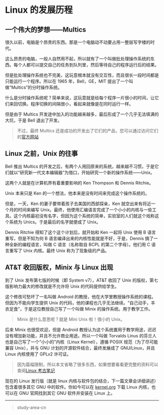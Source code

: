 # Linux 的发展历程

## 一个伟大的梦想——Multics

很久以前，电脑是个昂贵的东西。那是一个电脑动不动要占用一整层写字楼的时代。

这么昂贵的电脑，一般人自然用不起，所以就有了一个叫做批处理操作系统的东西。每个人都可以提交自己的任务到队列里，然后等待自己的程序运行后的结果。

但是批处理操作系统也不完美，这玩意根本就没有交互性，而且很长一段时间都是只能运行一个程序。所以在 1965 年，Bell，GE，MIT 提出了一个叫做“Multics”的分时操作系统。

什么是分时操作系统呢？简单来说，这玩意就是给每个程序一片很小的时间，让它们来回切换。程序切换的间隔很小，看起来就像是在同时运行一样。

但是由于 Multics 开发途中加入的功能越来越多，最后形成了一个几乎无法填满的大坑，于是 Bell 退出了开发。

> 不过，最终 Multics 还是成功的开发出了它们的产品，您可以通过访问它们的[官方网站](https://www.multicians.org/)

## Linux 之前，Unix 的往事

Bell 推出 Multics 的开发之后，有两个人用回原来的系统，越来越不习惯，于是它们就以“研究新一代文本编辑器”为借口，开始研究一个新的操作系统——Unix。

这两个人就是在计算机界有着重要影响的 Ken Thompson 和 Dennis Ritchie。

Unix 本来只是 Ken 的一个想法，他本来是没有时间来完成这个操作系统的。

但是，一天，Ken 的妻子要带着孩子去美国的西部探亲，Ken 就空出来有将近一个月的时间来编写 Unix。最终，他使用汇编语言完成了一个小小的内核与一些工具。这个内核最初没有名字，但因为这个系统的简单，实验室的人们就这个戏称这个系统为 Unics。于是最后的名字就便成了 Unix。

Dennis Ritchie 得知了这个这个计划后，就开始和 Ken 一起将 Unix 使用 B 语言重写，但是不知为何 B 语言编译出来的内核性能就是不好，于是，Dennis 搞了一种全新的编程语言，叫做 C 语言（名称取自 BCPL 的第二个字母）。他们用 C 语言重写了 Unix 内核。最终 Unix 称为了现象级的产品。

## AT&T 收回版权，Minix 与 Linux 出现

到了 Unix 发布第七版的时候（即 System v7），AT&T 收回了 Unix 的版权，第七版影响力最大的修改就是不允许将 Unix 的代码提供给学生。

这个修改可愁坏了一名叫做 Android 的教授，他在大学里教授操作系统的课程。但因为不能向学生提供 Unix 的代码，他的课程也几乎无法继续。“自己动手，丰衣足食”，于是这位教授自己写了一个叫做 Minix 的操作系统。用于教学工作。

> Minix 是什么意思呢？就是 Mini Unix 啦！很小的 Unix。

后来 Minix 也很受欢迎，但是 Android 教授认为这个系统置用于教学用途，迟迟没有增加新功能，并且不允许商业用途。所以一个叫做 Torvalds Linus 的芬兰人也是自己写了一个“小小的”内核（Linux Kernel），遵循 POSIX 规范（为了尽可能兼容 Unix），并与 GNU 计划的开源软件结合，最终发展成了 GNU/Linux，并且 Linux 内核使用了 GPLv2 许可证。

> 因为篇幅限制，所以本文省略了很多东西，如果想要看看更完整的资料可以查阅[Linux 考古笔记](https://tinylab-1.gitbook.io/lad-book/zh-cn/background/history)

现在的 Linux 发行版（就是 linux 内核与软件包的结合，下一篇文章会详细讲述）包含着很多其它 GNU 中的软件。你如今可以在 [kernel.org](https://kernel.org) 下载 Linux 内核，也可以在 GNU 官网找到其它 GNU 软件并安装在 Linux 上。

---

> study-area-cn
